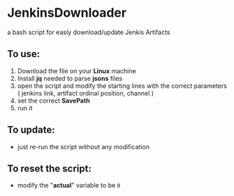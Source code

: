 # JenkinsDownloader
a bash script for easly download/update Jenkis Artifacts

## To use:
  1. Download the file on your **Linux** machine
  1. Install **jq** needed to parse **jsons** files
  1. open the script and modify the starting lines with the correct parameters ( jenkins link, artifact ordinal position, channel )
  1. set the correct **SavePath**
  1. run it

## To update:
  - just re-run the script without any modification
  
## To reset the script:
  - modify the "**actual**" variable to be `0`
